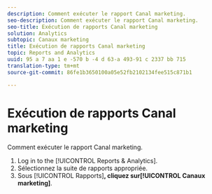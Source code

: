 ```yaml
---
description: Comment exécuter le rapport Canal marketing.
seo-description: Comment exécuter le rapport Canal marketing.
seo-title: Exécution de rapports Canal marketing
solution: Analytics
subtopic: Canaux marketing
title: Exécution de rapports Canal marketing
topic: Reports and Analytics
uuid: 95 a 7 aa 1 e -570 b -4 d 63-a 493-91 c 2337 bb 715
translation-type: tm+mt
source-git-commit: 86fe1b3650100a05e52fb2102134fee515c871b1

---
```



# Exécution de rapports Canal marketing

Comment exécuter le rapport Canal marketing.

1. Log in to the [!UICONTROL Reports &amp; Analytics].
1. Sélectionnez la suite de rapports appropriée.
1. Sous [!UICONTROL Rapports]**, cliquez sur[!UICONTROL Canaux marketing]**.
